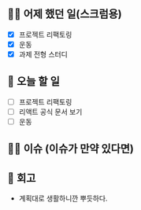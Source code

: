 ## ✍🏻 어제 했던 일(스크럼용)

- [x] 프로젝트 리팩토링
- [x] 운동
- [x] 과제 전형 스터디

## 📑 오늘 할 일

- [ ] 프로젝트 리팩토링
- [ ] 리액트 공식 문서 보기
- [ ] 운동

## 🙏🏻 이슈 (이슈가 만약 있다면)

## 💬 회고

- 계획대로 생활하니깐 뿌듯하다.
